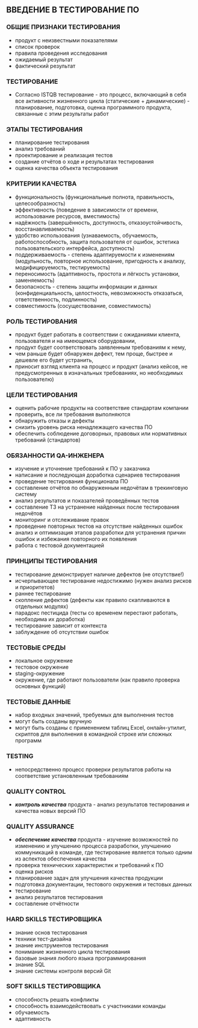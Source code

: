 ## ВВЕДЕНИЕ В ТЕСТИРОВАНИЕ ПО

### ОБЩИЕ ПРИЗНАКИ ТЕСТИРОВАНИЯ
* продукт с неизвестными показателями
* список проверок
* правила проведения исследования
* ожидаемый результат
* фактический результат

### ТЕСТИРОВАНИЕ
* Согласно ISTQB тестирование - это процесс, включающий в себя все активности жизненного цикла (статические + динамические) - планирование, подготовка, оценка программного продукта, связанные с этим результаты работ

### ЭТАПЫ ТЕСТИРОВАНИЯ
* планирование тестирования
* анализ требований
* проектирование и реализация тестов
* создание отчётов о ходе и результатах тестирования
* оценка качества объекта тестирования

### КРИТЕРИИ КАЧЕСТВА
* функциональность (функциональные полнота, правильность, целесообразность)
* эффективность (поведение в зависимости от времени, использование ресурсов, вместимость)
* надёжность (завершённость, доступность, отказоустойчивость, восстанавливаемость)
* удобство использования (узнаваемость, обучаемость, работоспособность, защита пользователя от ошибок, эстетика пользовательского интерфейса, доступность)
* поддерживаемость - степень адаптируемости к изменениям (модульность, повторное использование, пригодность к анализу, модифицируемость, тестируемость)
* переносимость (адаптивность, простота и лёгкость установки, заменяемость)
* безопасность - степень защиты информации и данных (конфиденциальность, целостность, невозможность отказаться, ответственность, подлинность)
* совместимость (сосуществование, совместимость)

### РОЛЬ ТЕСТИРОВАНИЯ
* продукт будет работать в соответствии с ожиданиями клиента, пользователя и на имеющемся оборудовании,
* продукт будет соответствовать заявленным требованиям к нему,
* чем раньше будет обнаружен дефект, тем проще, быстрее и дешевле его будет устранить,
* приносит взгляд клиента на процесс и продукт (анализ кейсов, не предусмотренных в изначальных требованиях, но необходимых пользователю)
 
### ЦЕЛИ ТЕСТИРОВАНИЯ
* оценить рабочие продукты на соответствие стандартам компании
* проверить, все ли требования выполняются
* обнаружить отказы и дефекты
* снизить уровень риска ненадлежащего качества ПО
* обеспечить соблюдение договорных, правовых или нормативных требований (стандартов)
 
### ОБЯЗАННОСТИ QA-ИНЖЕНЕРА
* изучение и уточнение требований к ПО у заказчика
* написание и последующая доработка сценариев тестирования
* проведение тестирования функционала ПО
* составление отчётов по обнаруженным недочётам в трекинговую систему
* анализ результатов и показателей проведённых тестов
* составление ТЗ на устранение найденных после тестирования недочётов
* мониторинг и отслеживание правок
* проведение повторных тестов на отсутствие найденных ошибок
* анализ и оптимизация этапов разработки для устранения причин ошибок и избежания повторного их появления
* работа с тестовой документацией

### ПРИНЦИПЫ ТЕСТИРОВАНИЯ
* тестирование демонстрирует наличие дефектов (не отсутствие!)
* исчерпывающее тестирование недостижимо (нужен анализ рисков и приоритетов)
* раннее тестирование
* скопление дефектов (дефекты как правило скапливаются в отдельных модулях)
* парадокс пестицида (тесты со временем перестают работать, необходима их доработка)
* тестирование зависит от контекста
* заблуждение об отсутствии ошибок

### ТЕСТОВЫЕ СРЕДЫ
* локальное окружение
* тестовое окружение
* staging-окружение
* окружение, где работают пользователи (как правило проверка основных функций)

### ТЕСТОВЫЕ ДАННЫЕ
* набор входных значений, требуемых для выполнения тестов
* могут быть созданы вручную
* могут быть созданы с применением таблиц Excel, онлайн-утилит, скриптов для выполнения в командной строке или сложных программ

### TESTING
* непосредственно процесс проверки результатов работы на соответствие установленным требованиям

### QUALITY CONTROL
* _**контроль качества**_ продукта - анализ результатов тестирования и качества новых версий ПО

### QUALITY ASSURANCE
* _**обеспечение качества**_ продукта - изучение возможностей по изменению и улучшению процесса разработки, улучшению коммуникаций в команде, где тестирование является только одним из аспектов обеспечения качества
* проверка технических характеристик и требований к ПО
* оценка рисков
* планирование задач для улучшения качества продукции
* подготовка документации, тестового окружения и тестовых данных
* тестирование
* анализ результатов тестирования
* составление отчётности

### HARD SKILLS ТЕСТИРОВЩИКА
* знание основ тестирования
* техники тест-дизайна
* знание инструментов тестирования
* понимание жизненного цикла тестирования
* базовые знания любого языка программирования
* знание SQL
* знание системы контроля версий Git

### SOFT SKILLS ТЕСТИРОВЩИКА
* способность решать конфликты
* способность взаимодействовать с участниками команды
* обучаемость
* адаптивность
